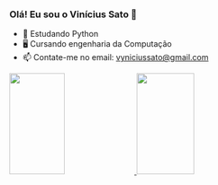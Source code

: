 ### Olá! Eu sou o Vinícius Sato 👋
 
- 🌱 Estudando Python
- 🖥️ Cursando engenharia da Computação
- 📫 Contate-me no email: vyniciussato@gmail.com

<div>
<a href="https://github.com/ViniSato">
<img height="180em" <img width="44%" src="https://github-readme-stats.vercel.app/api/top-langs/?username=ViniSato&layout=compact&langs_count=7&theme=algolia "/>
<img height="180em" <img width="45%" src="https://github-readme-stats.vercel.app/api?username=ViniSato&show_icons=true&theme=algolia&include_all_commits=true&count_private=true"/>
</div>
